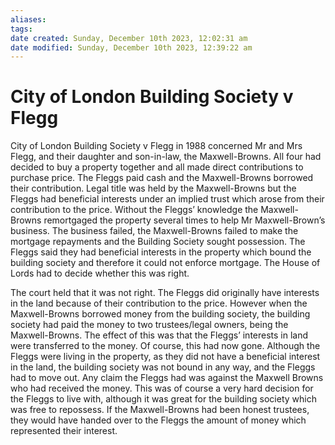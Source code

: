 ```yaml
---
aliases: 
tags: 
date created: Sunday, December 10th 2023, 12:02:31 am
date modified: Sunday, December 10th 2023, 12:39:22 am
---
```


# City of London Building Society v Flegg

City of London Building Society v Flegg in 1988 concerned Mr and Mrs Flegg, and their daughter and son-in-law, the Maxwell-Browns. All four had decided to buy a property together and all made direct contributions to purchase price. The Fleggs paid cash and the Maxwell-Browns borrowed their contribution. Legal title was held by the Maxwell-Browns but the Fleggs had beneficial interests under an implied trust which arose from their contribution to the price. Without the Fleggs’ knowledge the Maxwell-Browns remortgaged the property several times to help Mr Maxwell-Brown’s business. The business failed, the Maxwell-Browns failed to make the mortgage repayments and the Building Society sought possession. The Fleggs said they had beneficial interests in the property which bound the building society and therefore it could not enforce mortgage. The House of Lords had to decide whether this was right.

The court held that it was not right. The Fleggs did originally have interests in the land because of their contribution to the price. However when the Maxwell-Browns borrowed money from the building society, the building society had paid the money to two trustees/legal owners, being the Maxwell-Browns. The effect of this was that the Fleggs’ interests in land were transferred to the money. Of course, this had now gone. Although the Fleggs were living in the property, as they did not have a beneficial interest in the land, the building society was not bound in any way, and the Fleggs had to move out. Any claim the Fleggs had was against the Maxwell Browns who had received the money. This was of course a very hard decision for the Fleggs to live with, although it was great for the building society which was free to repossess. If the Maxwell-Browns had been honest trustees, they would have handed over to the Fleggs the amount of money which represented their interest.
